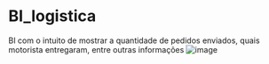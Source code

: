 # BI_logistica
BI com o intuito de mostrar a quantidade de pedidos enviados, quais motorista entregaram, entre outras informações
![image](https://github.com/Henrique-Vicentini/BI_logistica/assets/101296125/dec4343b-af14-482f-bb28-f5ff304978e0)
